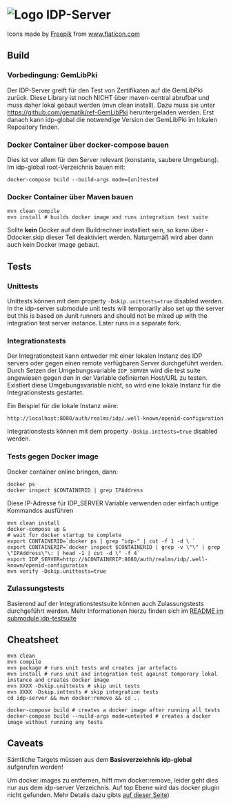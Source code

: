 # ![Logo](./doc/images/IDPLogo-64.png) IDP-Server

<div>Icons made by <a href="https://www.flaticon.com/authors/freepik" title="Freepik">Freepik</a> from <a href="https://www.flaticon.com/" title="Flaticon">www.flaticon.com</a></div>

## Build

### Vorbedingung: GemLibPki

Der IDP-Server greift für den Test von Zertifikaten auf die GemLibPki zurück. Diese Library ist noch NICHT über
maven-central abrufbar und muss daher lokal gebaut werden (mvn clean install). Dazu muss sie
unter https://github.com/gematik/ref-GemLibPki
heruntergeladen werden. Erst danach kann idp-global die notwendige Version der GemLibPki im lokalen Repository finden.

### Docker Container über docker-compose bauen

Dies ist vor allem für den Server relevant (konstante, saubere Umgebung). Im idp-global root-Verzeichnis bauen mit:

```
docker-compose build --build-args mode=[un]tested
```

### Docker Container über Maven bauen

```
mvn clean compile
mvn install # builds docker image and runs integration test suite
```

Sollte **kein** Docker auf dem Buildrechner installiert sein, so kann über -Ddocker.skip dieser Teil deaktiviert werden.
Naturgemäß wird aber dann auch kein Docker image gebaut.

## Tests

### Unittests

Unittests können mit dem property `-Dskip.unittests=true` disabled werden. In the idp-server submodule unit tests will
temporarily also set up the server but this is based on Junit runners and should not be mixed up with the integration
test server instance. Later runs in a separate fork.

### Integrationstests

Der Integrationstest kann entweder mit einer lokalen Instanz des IDP servers oder gegen einen remote verfügbaren Server
durchgeführt werden. Durch Setzen der Umgebungsvariable `IDP_SERVER` wird die test suite angewiesen gegen den in der
Variable definierten Host/URL zu testen. Existiert diese Umgebungsvariable nicht, so wird eine lokale Instanz für die
Integrationstests gestartet.

Ein Beispiel für die lokale Instanz wäre:

```
http://localhost:8080/auth/realms/idp/.well-known/openid-configuration
```

Integrationstests können mit dem property `-Dskip.inttests=true` disabled werden.

### Tests gegen Docker image

Docker container online bringen, dann:

```
docker ps
docker inspect $CONTAINERID | grep IPAddress
```

Diese IP-Adresse für IDP_SERVER Variable verwenden oder einfach untige Kommandos ausführen

```
mvn clean install
docker-compose up &
# wait for docker startup to complete
export CONTAINERID=`docker ps | grep "idp-" | cut -f 1 -d \ `
export CONTAINERIP=`docker inspect $CONTAINERID | grep -v \"\" | grep \"IPAddress\"\: | head -1 | cut -d \" -f 4`
export IDP_SERVER=http://$CONTAINERIP:8080/auth/realms/idp/.well-known/openid-configuration
mvn verify -Dskip.unittests=true
```

### Zulassungstests

Basierend auf der Integrationstestsuite können auch Zulassungstests durchgeführt werden. Mehr Informationen hierzu
finden sich im [README im submodule idp-testsuite](idp-testsuite/README.md)

## Cheatsheet

```
mvn clean
mvn compile
mvn package # runs unit tests and creates jar artefacts
mvn install # runs unit and integration test against temporary lokal instance and creates docker image 
mvn XXXX -Dskip.unittests # skip unit tests
mvn XXXX -Dskip.inttests # skip integration tests
cd idp-server && mvn docker:remove && cd ..

docker-compose build # creates a docker image after running all tests
docker-compose build --nuild-args mode=untested # creates a docker image without running any tests
```

## Caveats

Sämtliche Targets müssen aus dem **Basisverzeichnis idp-global** aufgerufen werden!

Um docker images zu entfernen, hilft mvn docker:remove, leider geht dies nur aus dem idp-server Verzeichnis. Auf top
Ebene wird das docker plugin nicht gefunden. Mehr Details dazu
gibts [auf dieser Seite](http://dmp.fabric8.io/#docker:remove))
   

